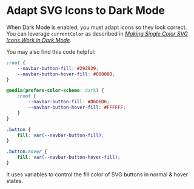 # Adapt SVG Icons to Dark Mode

When Dark Mode is enabled, you must adapt icons so they look correct. You can leverage `currentColor` as described in [*Making Single Color SVG Icons Work in Dark Mode*](https://hiddedevries.nl/en/blog/2018-12-24-making-single-color-svg-icons-work-in-dark-mode).

You may also find this code helpful:

```css
:root {
    --navbar-button-fill: #292929;
    --navbar-button-hover-fill: #000000;
}

@media(prefers-color-scheme: dark) {
    :root {
        --navbar-button-fill: #D6D6D6;
        --navbar-button-hover-fill: #FFFFFF;
    }
}

.button {
    fill: var(--navbar-button-fill);
}

.button:hover {
    fill: var(--navbar-button-hover-fill);
}
```

It uses variables to control the fill color of SVG buttons in normal & hover states.